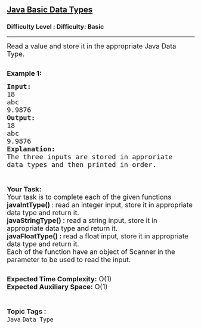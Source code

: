 <h2><a href="https://www.geeksforgeeks.org/problems/java-basic-data-types0041/1?page=4&category=Java&sortBy=submissions">Java Basic Data Types</a></h2><h3>Difficulty Level : Difficulty: Basic</h3><hr><div class="problems_problem_content__Xm_eO"><p><span style="font-size:18px">Read a value and store it in the appropriate Java&nbsp;Data Type.&nbsp;</span></p>

<p><br>
<span style="font-size:18px"><strong>Example 1:</strong></span></p>

<pre><span style="font-size:18px"><strong>Input: </strong>
18 
abc 
9.9876 
<strong>Output:</strong>
18 
abc 
9.9876 
<strong>Explanation:</strong>
The three inputs are stored in approriate 
data types and then printed in order.
</span></pre>

<p>&nbsp;</p>

<p><span style="font-size:18px"><strong>Your Task:</strong><br>
Your task is to complete each of the given functions&nbsp;</span><br>
<span style="font-size:18px"><strong>javaIntType</strong></span><span style="font-size:18px"><strong>()&nbsp;</strong>: read an integer input, store it in appropriate data type and return it.&nbsp;</span><br>
<span style="font-size:18px"><strong>javaStringType</strong></span><span style="font-size:18px"><strong>() :&nbsp;</strong>read a string input, store it in appropriate data type and return it.&nbsp;<strong>&nbsp;</strong></span><br>
<span style="font-size:18px"><strong>javaFloatType</strong></span><span style="font-size:18px"><strong>() :&nbsp;</strong>read a float&nbsp;input, store it in appropriate data type and return it.&nbsp;<br>
Each of the function have an object of Scanner in the parameter to be used to read the input.</span></p>

<p><br>
<span style="font-size:18px"><strong>Expected Time Complexity:</strong> O(1)<br>
<strong>Expected Auxiliary Space:</strong> O(1)</span></p>
</div><br><p><span style=font-size:18px><strong>Topic Tags : </strong><br><code>Java</code>&nbsp;<code>Data Type</code>&nbsp;